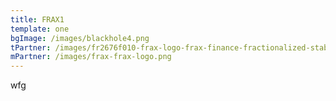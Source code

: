 ```yaml
---
title: FRAX1
template: one
bgImage: /images/blackhole4.png
tPartner: /images/fr2676f010-frax-logo-frax-finance-fractionalized-stablecoin-moonbeam-3-.png
mPartner: /images/frax-frax-logo.png
---
```

w﻿fg